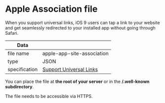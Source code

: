 # Apple Association file

When you support universal links, iOS 9 users can tap a link to your website
and get seamlessly redirected to your installed app without going through Safari.

| Data          |               |
| ------------- | ------------- |
| file name     | apple-app-site-association |
| type          | JSON                       |
| specification | [Support Universal Links](https://developer.apple.com/library/ios/documentation/General/Conceptual/AppSearch/UniversalLinks.html) |

You can place the file at **the root of your server** or in the **/.well-known subdirectory**.

The file needs to be accessible via HTTPS.
